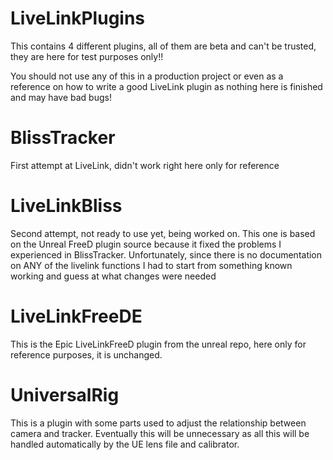 # LiveLinkPlugins

This contains 4 different plugins, all of them are beta and can't be trusted, they are here for test purposes only!!

You should not use any of this in a production project or even as a reference on how to write a good LiveLink plugin as nothing here is finished and may have bad bugs!

# BlissTracker

First attempt at LiveLink, didn't work right here only for reference

# LiveLinkBliss 

Second attempt, not ready to use yet, being worked on.  This one is based on the Unreal FreeD plugin source because it fixed the problems I experienced in BlissTracker.  Unfortunately, since there is no documentation on ANY of the livelink functions I had to start from something known working and guess at what changes were needed

# LiveLinkFreeDE

This is the Epic LiveLinkFreeD plugin from the unreal repo, here only for reference purposes, it is unchanged.

# UniversalRig

This is a plugin with some parts used to adjust the relationship between camera and tracker.  Eventually this will be unnecessary as all this will be handled automatically by the UE lens file and calibrator.
